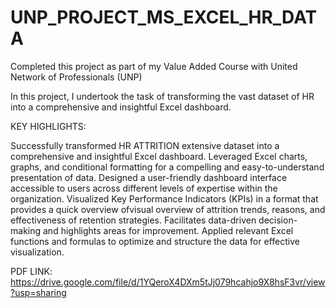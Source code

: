 # UNP_PROJECT_MS_EXCEL_HR_DATA

Completed this project as part of my Value Added Course with United Network of Professionals (UNP)

In this project, I undertook the task of transforming the vast dataset of HR into a comprehensive and insightful Excel dashboard.

KEY HIGHLIGHTS:

Successfully transformed HR ATTRITION extensive dataset into a comprehensive and insightful Excel dashboard.
Leveraged Excel charts, graphs, and conditional formatting for a compelling and easy-to-understand presentation of data.
Designed a user-friendly dashboard interface accessible to users across different levels of expertise within the organization.
Visualized Key Performance Indicators (KPIs) in a format that provides a quick overview ofvisual overview of attrition trends, reasons, and effectiveness of retention strategies. Facilitates data-driven decision-making and highlights areas for improvement.
Applied relevant Excel functions and formulas to optimize and structure the data for effective visualization.


PDF LINK: https://drive.google.com/file/d/1YQeroX4DXm5tJj079hcahjo9X8hsF3vr/view?usp=sharing
